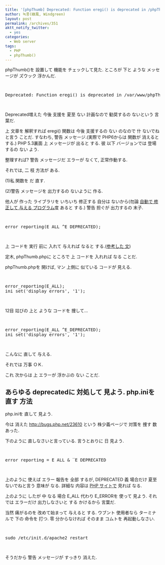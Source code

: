 ```yaml
---
title: '[phpThumb] Deprecated: Function eregi() is deprecated in /phpThumb_1.7.9/phpthumb.functions.php on line 652'
author: 녹풍(綠風, Windgreen)
layout: post
permalink: /archives/351
aktt_notify_twitter:
  - yes
categories:
  - Web server
tags:
  - PHP
  - phpThumb()
---
```

phpThumb()を 設置して 機能を チェックして見た. ところが 下と ような メッセージが ズウック 浮かんだ.

&nbsp;

<pre class="brush:plain">Deprecated: Function eregi() is deprecated in /var/www/phpThumb_1.7.9/phpthumb.functions.php on line 652</pre>

&nbsp;

Deprecated増えた 今後 支援を 夏至 ない 計画なので 勧奨するの ないという 言葉だ.

上 文章を 解釈すれば eregi() 関数は 今後 支援するの ない のなので 什 ないでねと言う ことだ. すなわち, 警告 メッセージ.(実際で PHP6からは 関数が 消えると する.) PHP 5.3裏面 上 メッセージが 出ると する. 彼 以下 バージョンでは 登場するの ない よう.

整理すれば? 警告 メッセージだ エラーが なくて, 正常作動する.

それでは, 二 枝 方法が ある.

(1)私 関数を だ 直す.

(2)警告 メッセージを 出力するの ないように 作る.

他人が 作った ライブラリを いちいち 修正する 自分は ないから(勿論 <a href="http://nthinking.net/index.html#reDeprec.html" target="_blank">自動で 修正して 与える プログラム</a>度 あると する.) 警告 担ぐが 出力するの 末子.

&nbsp;

<pre class="brush:php">error_reporting(E_ALL ^E_DEPRECATED);</pre>

&nbsp;

上 コードを 実行 前に 入れて 与えれば なると する.(<a href="http://www.sitehis.com/spb3/sboard3/read.php?db=talk&cateuid=4&uid=167" target="_blank">参考した 文</a>)

定木, phpThumb.phpに ところで 上 コードを 入れれば なる ことだ.

phpThumb.phpを 開けば, マン 上側に 似ている コードが 見える.

&nbsp;

<pre class="brush:php">error_reporting(E_ALL);
ini_set(&#039;display_errors&#039;, &#039;1&#039;);</pre>

&nbsp;

12目 竝びの 上と ような コードを 捜して&#8230;

&nbsp;

<pre class="brush:php">error_reporting(E_ALL ^E_DEPRECATED);
ini_set(&#039;display_errors&#039;, &#039;1&#039;);</pre>

&nbsp;

こんなに 直して 与える.

それでは 万事 ＯＫ.

これ 次からは 上 エラーが 浮かぶの ない ことだ.

## あらゆる deprecatedに 対処して 見よう. php.iniを 直す 方法

php.iniを 直して 見よう.

今は 消えた http://bugs.php.net/23610 という 株少義ページで 対策を 捜す 数 あった.

下のように 直しなさいと言っている. 言うとおりに 日 見よう.

&nbsp;

<pre class="brush:plain">error_reporting = E_ALL & ‾E_DEPRECATED</pre>

&nbsp;

上のように 使えば エラー 報告を 全部 するが, DEPRECATED 義 場合だけ 夏至 ないでねと言う 意味が なる. 詳細な 内容は <a href="http://www.php.net/manual/en/errorfunc.configuration.php#ini.error-reporting" target="_blank">PHP サイトで</a> 見れば なる.

上のように したが 中 なる 場合 E\_ALL 代わり E\_ERRORを 使って 見よう. それでは エラーだけ 出力しなさいと する かけるから 言葉だ.

当然 痛がるのを 改めて始まって 与えると する. ウブント 使用者なら ターミナルで 下の 命令を 打つ. 零 分からなければ そのまま コムトを 再起動しなさい.

&nbsp;

<pre class="brush:plain">sudo /etc/init.d/apache2 restart</pre>

&nbsp;

そうだから 警告 メッセージが すっきり 消えた.